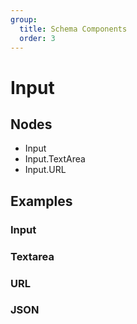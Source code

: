 ```yaml
---
group:
  title: Schema Components
  order: 3
---
```


# Input

## Nodes

- Input
- Input.TextArea
- Input.URL

## Examples

### Input

<code src="./demos/input.tsx"></code>

### Textarea

<code src="./demos/textarea.tsx"></code>

### URL

<code src="./demos/url.tsx"></code>

### JSON

<code src="./demos/json.tsx"></code>
